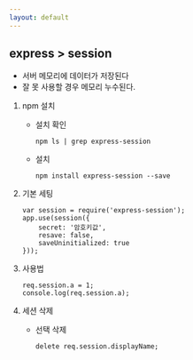 ```yaml
---
layout: default
---
```

## express > session 
- 서버 메모리에 데이터가 저장된다
- 잘 못 사용할 경우 메모리 누수된다.

1. npm 설치
    - 설치 확인 
        ```
        npm ls | grep express-session
        ```
    - 설치 
        ```
        npm install express-session --save 
        ```

2. 기본 세팅
    ```
    var session = require('express-session');
    app.use(session({
        secret: '암호키값',
        resave: false,
        saveUninitialized: true
    }));
    ```
3. 사용법
    ```
    req.session.a = 1;
    console.log(req.session.a);
    ```
4. 세션 삭제
    - 선택 삭제 
        ```
        delete req.session.displayName;
        ```
        
